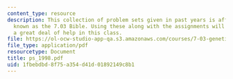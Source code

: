 ```yaml
---
content_type: resource
description: This collection of problem sets given in past years is affectionately
  known as the 7.03 Bible. Using these along with the assignments will give the student
  a great deal of help in this class.
file: https://ol-ocw-studio-app-qa.s3.amazonaws.com/courses/7-03-genetics-fall-2004/1fbebdbd8f75a354d41d01892149c8b1_ps_1998.pdf
file_type: application/pdf
resourcetype: Document
title: ps_1998.pdf
uid: 1fbebdbd-8f75-a354-d41d-01892149c8b1
---
```

